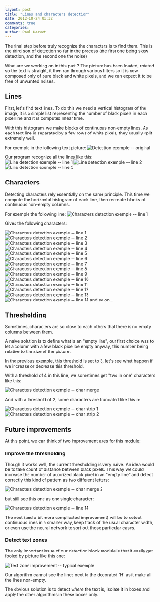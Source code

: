 ```yaml
---
layout: post
title: "Lines and characters detection"
date: 2012-10-24 01:32
comments: true
categories:
author: Paul Hervot
---
```


The final step before truly recognize the characters is to find them. This is
the third sort of detection so far in the process (the first one being skew
detection, and the second one the noise)

What are we working on in this part ? The picture has been loaded, rotated so
the text is straight, it then ran through various filters so it is now composed
only of pure black and white pixels, and we can expect it to be free of unwanted
noises.

## Lines

First, let's find text lines. To do this we need a vertical histogram of the
image, it is a simple list representing the number of black pixels in each pixel
line and it is computed linear time.

With this histogram, we make blocks of continuous non-empty lines. As
each text line is separated by a few rows of white pixels, they usually split
extremely well.

For exemple in the following text picture:
![Detection exemple -- original](http://dettorer.net/ocr/lorem.png)

Our program recognize all the lines like this:
![Line detection exemple -- line 1](http://dettorer.net/ocr/lorem_line1.bmp)
![Line detection exemple -- line 2](http://dettorer.net/ocr/lorem_line2.bmp)
![Line detection exemple -- line 3](http://dettorer.net/ocr/lorem_line3.bmp)

## Characters

Detecting characters rely essentially on the same principle. This time we
compute the horizontal histogram of each line, then recreate blocks of
continuous non-empty columns.

For exemple the following line:
![Characters detection exemple -- line 1](http://dettorer.net/ocr/lorem_line1.bmp)

Gives the following characters:

![Characters detection exemple -- line 1](http://dettorer.net/ocr/lorem_char1.bmp)
![Characters detection exemple -- line 2](http://dettorer.net/ocr/lorem_char2.bmp)
![Characters detection exemple -- line 3](http://dettorer.net/ocr/lorem_char3.bmp)
![Characters detection exemple -- line 4](http://dettorer.net/ocr/lorem_char4.bmp)
![Characters detection exemple -- line 5](http://dettorer.net/ocr/lorem_char5.bmp)
![Characters detection exemple -- line 6](http://dettorer.net/ocr/lorem_char6.bmp)
![Characters detection exemple -- line 7](http://dettorer.net/ocr/lorem_char7.bmp)
![Characters detection exemple -- line 8](http://dettorer.net/ocr/lorem_char8.bmp)
![Characters detection exemple -- line 9](http://dettorer.net/ocr/lorem_char9.bmp)
![Characters detection exemple -- line 10](http://dettorer.net/ocr/lorem_char10.bmp)
![Characters detection exemple -- line 11](http://dettorer.net/ocr/lorem_char11.bmp)
![Characters detection exemple -- line 12](http://dettorer.net/ocr/lorem_char12.bmp)
![Characters detection exemple -- line 13](http://dettorer.net/ocr/lorem_char13.bmp)
![Characters detection exemple -- line 14](http://dettorer.net/ocr/lorem_char14.bmp)
and so on…

## Thresholding

Sometimes, characters are so close to each others that there is no empty columns
between them.

A naive solution is to define what is an "empty line", our first choice was to
let a column with a few black pixel be empty anyway, this number being relative
to the size of the picture.

In the previous exemple, this threshold is set to 3, let's see what happen if we
increase or decrease this threshold.

With a threshold of 4 in this line, we sometimes get "two in one" characters
like this:

![Characters detection exemple -- char merge](http://dettorer.net/ocr/lorem_char_merge.bmp)

And with a threshold of 2, some characters are truncated like this n:

![Characters detection exemple -- char strip 1](http://dettorer.net/ocr/lorem_char_strip1.bmp)
![Characters detection exemple -- char strip 2](http://dettorer.net/ocr/lorem_char_strip2.bmp)

## Future improvements

At this point, we can think of two improvement axes for this module:

### Improve the thresholding

Though it works well, the current thresholding is very naive. An idea would be
to take count of distance between black pixels. This way we could increase the
number of autorized black pixel in an "empty line" and detect correctly this
kind of pattern as two different letters:

![Characters detection exemple -- char merge 2](http://dettorer.net/ocr/lorem_char_merge.bmp)

but still see this one as one single character:

![Characters detection exemple -- line 14](http://dettorer.net/ocr/lorem_char24.bmp)

The next (and a bit more complicated improvement) will be to detect continuous
lines in a smarter way, keep track of the usual character width, or even use the
neural network to sort out those particular cases.

### Detect text zones

The only important issue of our detection block module is that it easily get
fooled by picture like this one:

![Text zone improvement -- typical exemple](http://www.schmanck.de/text.jpg)

Our algorithm cannot see the lines next to the decorated 'H' as it make all the
lines non-empty.

The obvious solution is to detect _where_ the text is, isolate it in boxes and
apply the other algorithms in these boxes only.

